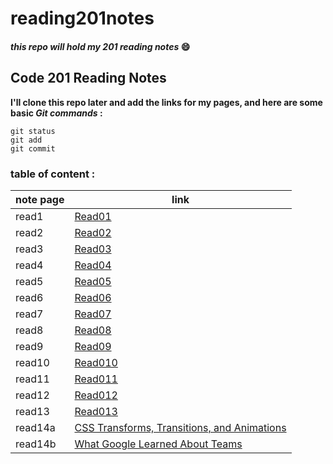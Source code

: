 # reading201notes
#### *this repo will hold my 201 reading notes* :smile:

## Code 201 Reading Notes
**I'll clone this repo later and add the links for my pages, and here are some basic _Git commands_ :**
```
git status
git add
git commit
```
### table of content :


 note page | link |
 ------------ | ------------- |
 read1 | [Read01](https://haleemah-163.github.io/reading201notes/class-01) |
 read2 | [Read02](https://haleemah-163.github.io/reading201notes/class-02) |
 read3 | [Read03](https://haleemah-163.github.io/reading201notes/class-03) |
 read4 | [Read04](https://haleemah-163.github.io/reading201notes/class-04) |
 read5 | [Read05](https://haleemah-163.github.io/reading201notes/class-05) |
 read6 | [Read06](https://haleemah-163.github.io/reading201notes/class-06) |
 read7 | [Read07](https://haleemah-163.github.io/reading201notes/class-07) |
 read8 | [Read08](https://haleemah-163.github.io/reading201notes/class-08) |
 read9 | [Read09](https://haleemah-163.github.io/reading201notes/class-09) |
 read10| [Read010](https://haleemah-163.github.io/reading201notes/class-10) |
 read11| [Read011](https://haleemah-163.github.io/reading201notes/class-11) |
 read12| [Read012](https://haleemah-163.github.io/reading201notes/class-12) |
 read13| [Read013](https://haleemah-163.github.io/reading201notes/class-13) |
 read14a| [CSS Transforms, Transitions, and Animations](https://haleemah-163.github.io/reading201notes/class-14a) |
 read14b| [What Google Learned About Teams](https://haleemah-163.github.io/reading201notes/class-14b) |
          

